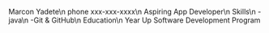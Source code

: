 Marcon Yadete\n
phone xxx-xxx-xxxx\n
Aspiring App Developer\n
Skills\n
-java\n
-Git & GitHub\n
Education\n
Year Up Software Development Program
